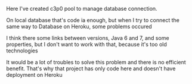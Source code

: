 Here I've created c3p0 pool to manage database connection.

On local database that's code ia enough, but when I try to connect the same way to Database on Heroku, some problems occured

I think there some links between versions, Java 6 and 7, and some properties, but I don't want to work with that, because it's too old technologies

It would be a lot of troubles to solve this problem and there is no efficient benefit.
That's why that project has only code here and doesn't have deployment on Heroku
